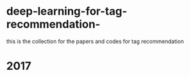 # deep-learning-for-tag-recommendation-
this is the collection for the papers and codes for tag recommendation

# 2017

[link]: http://onlinelibrary.wiley.com/doi/10.1002/asi.23736/abstract;jsessionid=FBF97B408AC87EEE815AEA6EF3615A81.f04t02  "A survey on tag recommendation methods"
